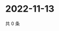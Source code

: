 # 2022-11-13

共 0 条

<!-- BEGIN WEIBO -->
<!-- 最后更新时间 Sun Nov 13 2022 19:00:38 GMT+0800 (China Standard Time) -->

<!-- END WEIBO -->
